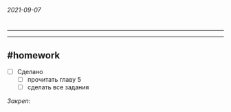 *2021-09-07*

# 
---



---

##    #homework 

- [ ]  Сделано
	- [ ] прочитать главу 5
	- [ ] сделать все задания

_Закреп:_
